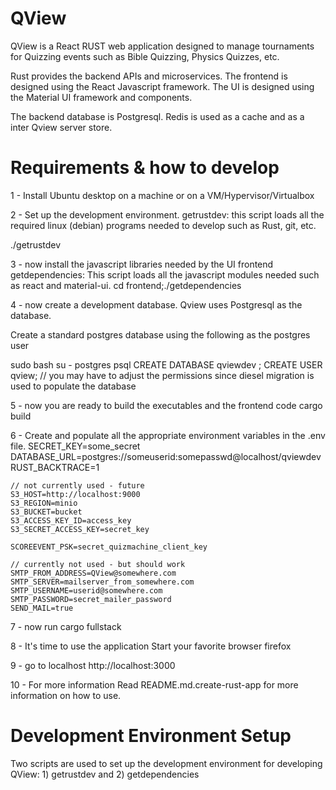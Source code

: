 # QView

QView is a React RUST web application designed to manage tournaments for
Quizzing events such as Bible Quizzing, Physics Quizzes, etc.

Rust provides the backend APIs and microservices.
The frontend is designed using the React Javascript framework.
The UI is designed using the Material UI framework and components.

The backend database is Postgresql.
Redis is used as a cache and as a inter Qview server store.  


# Requirements & how to develop

1 - Install Ubuntu desktop on a machine or on a VM/Hypervisor/Virtualbox

 2 - Set up the development environment.
 getrustdev: this script loads all the required linux (debian) programs needed to develop such as Rust, git, etc.

./getrustdev

 3 - now install the javascript libraries needed by the UI frontend
 getdependencies:  This script loads all the javascript modules needed such as react and material-ui.
cd frontend;./getdependencies

 4 - now create a development database.   Qview uses Postgresql as the database.   

Create a standard postgres database using the following as the postgres user

sudo bash
su - postgres
psql
CREATE DATABASE qviewdev ;
CREATE USER qview;
// you may have to adjust the permissions since diesel migration is used to populate the database

 5 - now you are ready to build the executables and the frontend code
cargo build

 6 - Create and populate all the appropriate environment variables in the .env file.
    SECRET_KEY=some_secret
    DATABASE_URL=postgres://someuserid:somepasswd@localhost/qviewdev
    RUST_BACKTRACE=1

    // not currently used - future
    S3_HOST=http://localhost:9000
    S3_REGION=minio
    S3_BUCKET=bucket
    S3_ACCESS_KEY_ID=access_key
    S3_SECRET_ACCESS_KEY=secret_key

    SCOREEVENT_PSK=secret_quizmachine_client_key

    // currently not used - but should work
    SMTP_FROM_ADDRESS=QView@somewhere.com 
    SMTP_SERVER=mailserver_from_somewhere.com
    SMTP_USERNAME=userid@somewhere.com
    SMTP_PASSWORD=secret_mailer_password
    SEND_MAIL=true

 7 - now run 
cargo fullstack

 8 - It's time to use the application
 Start your favorite browser
firefox

 9 - go to localhost 
http://localhost:3000


 10 - For more information
Read README.md.create-rust-app for more information on how to use.


# Development Environment Setup

Two scripts are used to set up the development environment for developing
QView:  1) getrustdev and 2) getdependencies



